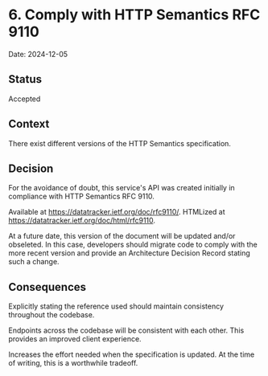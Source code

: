 # 6. Comply with HTTP Semantics RFC 9110

Date: 2024-12-05

## Status

Accepted

## Context

There exist different versions of the HTTP Semantics specification. 

## Decision

For the avoidance of doubt, this service's API was created initially in compliance with HTTP Semantics RFC 9110. 

Available at https://datatracker.ietf.org/doc/rfc9110/. HTMLized at https://datatracker.ietf.org/doc/html/rfc9110.

At a future date, this version of the document will be updated and/or obseleted. In this case, developers should migrate code to comply with the more recent version and provide an Architecture Decision Record stating such a change.

## Consequences

Explicitly stating the reference used should maintain consistency throughout the codebase.

Endpoints across the codebase will be consistent with each other. This provides an improved client experience.

Increases the effort needed when the specification is updated. At the time of writing, this is a worthwhile tradeoff.

